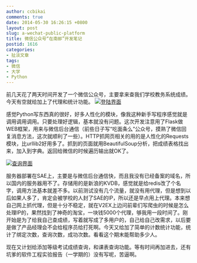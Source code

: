 ```yaml
---
author: ccbikai
comments: true
date: 2014-05-30 16:26:15 +0800
layout: post
slug: a-wechat-public-platform
title: 微信公众号“在南邮”开发笔记
postid: 1616
categories:
- 扯淡文章
tags:
- 微信
- 大学
- Python
---
```

前几天花了两天时间开发了一个微信公众号，主要拿来查我们学校教务系统成绩。今天有空就给加上了代理和统计功能。
[![登陆界面](https://dn-mtimg.qbox.me/large/4eda25f5gw1egwd49vgooj20d4091wek.jpg)](https://dn-mtimg.qbox.me/large/4eda25f5gw1egwd49vgooj20d4091wek.jpg)

<!-- more -->
感觉Python写东西真的很好，好多人性化的模块，像我这种新手写程序感觉就是调用调用调用。只要处理好逻辑，基本就没有问题。这次开发注意用了Flask做WEB框架，用来与微信后台通信（前些日子写“吃面条么”公众号，摸熟了微信回复消息方法，这次就顺利了一些）。HTTP抓网页相关的用的是人性化的Requests模块，比urllib2好用多了。抓到的页面就用BeautifulSoup分析，把成绩表格找出来，加入到字典。返回给微信的时候遍历输出就OK了。

[![查询界面](https://dn-mtimg.qbox.me/large/4eda25f5gw1egwd78kjfuj20ps0j3gor.jpg)](https://dn-mtimg.qbox.me/large/4eda25f5gw1egwd78kjfuj20ps0j3gor.jpg)

服务器部署在SAE上，主要是与微信后台通信快，而且我没有已经备案的域名，所以国内的服务器用不了。存储用的是新浪的KVDB，感觉就是给redis改了个名字，调用方法基本就差不多。以前测试没有几个流量，就没有用代理，但是想到以后如果人多了，肯定会被学校的人封了SAE的IP，所以还是早点用上代理。本来想自己网上抓代理，但是十分不稳定，就在V2EX上边问前辈们写爬虫的时候是怎么处理IP的，果然找到了神奇的淘宝，一块钱5000个代理，够我用一段时间了。刚开始是为了给我自己查成绩，写着就写成了多用户的，自己给自己改需求，以后要是做了产品经理会不会给程序员给打死啊。今天又给加了简单的计数统计功能，统计了绑定次数，查询次数，成功次数。看看这个期末能帮助多少人。

现在又计划给添加等级考试成绩查询，和课表查询功能。等有时间再加进去，还有坑爹的软件工程实验报告（一学期的）没有写呢，苦逼啊。
